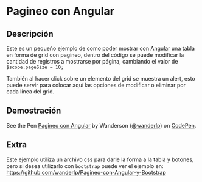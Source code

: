 <h1>Pagineo con Angular</h1>
<h2>
    Descripción
</h2>
<p>
    Este es un pequeño ejemplo de como poder mostrar con Angular una tabla en forma de grid con pagineo, dentro del código se puede modificar la cantidad de registros a mostrarse por página, cambiando el valor de <code>$scope.pageSize = 10;</code>
</p>
<p>
	También al hacer click sobre un elemento del grid se muestra un alert, esto puede servir para colocar aquí las opciones de modificar o eliminar por cada línea del grid.
</p>
<h2>
	Demostración
</h2>
<p>
	<p data-height="679" data-theme-id="0" data-slug-hash="jEgWVd" data-default-tab="result" data-user="wanderlp" class='codepen'>See the Pen <a href='http://codepen.io/wanderlp/pen/jEgWVd/'>Pagineo con Angular</a> by Wanderson (<a href='http://codepen.io/wanderlp'>@wanderlp</a>) on <a href='http://codepen.io'>CodePen</a>.</p>
<script async src="//assets.codepen.io/assets/embed/ei.js"></script>
</p>
<h2>
    Extra
</h2>
<p>
	Este ejemplo utiliza un archivo css para darle la forma a la tabla y botones, pero si desea utilizarlo con <code>bootstrap</code> puede ver el ejemplo en: <a href='https://github.com/wanderlp/Pagineo-con-Angular-y-Bootstrap'>https://github.com/wanderlp/Pagineo-con-Angular-y-Bootstrap</a>
</p>